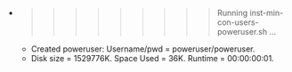 * >>>>>>>>> Running inst-min-con-users-poweruser.sh ...
  * Created poweruser: Username/pwd = poweruser/poweruser.
  * Disk size = 1529776K. Space Used = 36K. Runtime = 00:00:00:01.
